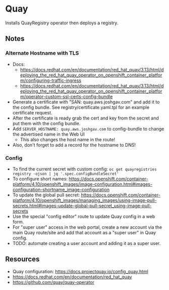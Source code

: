# Quay

Installs QuayRegistry operator then deploys a registry.

## Notes

### Alternate Hostname with TLS

- Docs:
    - <https://docs.redhat.com/en/documentation/red_hat_quay/3.13/html/deploying_the_red_hat_quay_operator_on_openshift_container_platform/configuring-traffic-ingress>
    - <https://docs.redhat.com/en/documentation/red_hat_quay/3.13/html/deploying_the_red_hat_quay_operator_on_openshift_container_platform/operator-custom-ssl-certs-config-bundle>
- Generate a certificate with "SAN: quay.aws.joshgav.com" and add it to the config bundle. See registry/certificate.yaml.tpl for an example certificate request.
- After the certificate is ready grab the cert and key from the secret and put them with the config bundle.
- Add `SERVER_HOSTNAME: quay.aws.joshgav.com` to config-bundle to change the advertised name in the Web UI
    - This also changes the host name in the route!
- Also, don't forget to add a record for the hostname to DNS!

### Config

- To find the current secret with custom config: `oc get quayregistries registry -ojson | jq '.spec.configBundleSecret'`
- To configure short names: https://docs.openshift.com/container-platform/4.10/openshift_images/image-configuration.html#images-configuration-shortname_image-configuration
- To update the global pull secret: https://docs.openshift.com/container-platform/4.10/openshift_images/managing_images/using-image-pull-secrets.html#images-update-global-pull-secret_using-image-pull-secrets
- Use the special "config editor" route to update Quay config in a web form.
- For "super user" access in the web portal, create a new account via the main Quay route/site and add that account as a "super user" in Quay config.
- TODO: automate creating a user account and adding it as a super user.

## Resources

- Quay configuration: <https://docs.projectquay.io/config_quay.html>
- https://docs.redhat.com/en/documentation/red_hat_quay
- https://github.com/quay/quay-operator
